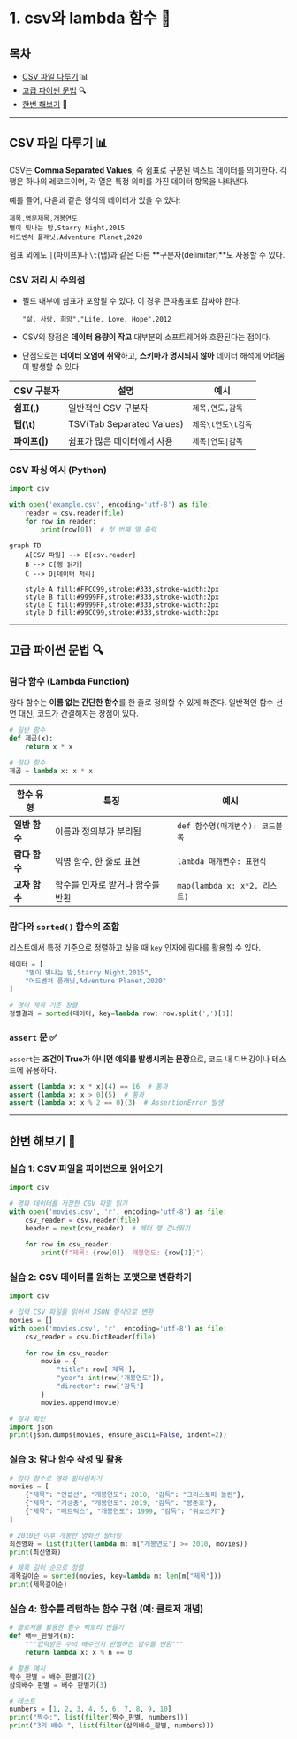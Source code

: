 # 1. csv와 lambda 함수 📝

## 목차
- [CSV 파일 다루기](#csv-파일-다루기) 📊
- [고급 파이썬 문법](#고급-파이썬-문법) 🔍
- [한번 해보기](#한번-해보기) 🧪

---

## CSV 파일 다루기 📊

CSV는 **Comma Separated Values**, 즉 쉼표로 구분된 텍스트 데이터를 의미한다. 각 행은 하나의 레코드이며, 각 열은 특정 의미를 가진 데이터 항목을 나타낸다.

예를 들어, 다음과 같은 형식의 데이터가 있을 수 있다:
```
제목,영문제목,개봉연도
별이 빛나는 밤,Starry Night,2015
어드벤처 플래닛,Adventure Planet,2020
```

쉼표 외에도 `|`(파이프)나 `\t`(탭)과 같은 다른 **구분자(delimiter)**도 사용할 수 있다.

### CSV 처리 시 주의점

- 필드 내부에 쉼표가 포함될 수 있다. 이 경우 큰따옴표로 감싸야 한다.
  ```csv
  "삶, 사랑, 희망","Life, Love, Hope",2012
  ```

- CSV의 장점은 **데이터 용량이 작고** 대부분의 소프트웨어와 호환된다는 점이다.

- 단점으로는 **데이터 오염에 취약**하고, **스키마가 명시되지 않아** 데이터 해석에 어려움이 발생할 수 있다.

| CSV 구분자 | 설명 | 예시 |
|-----------|------|------|
| **쉼표(,)** | 일반적인 CSV 구분자 | `제목,연도,감독` |
| **탭(\t)** | TSV(Tab Separated Values) | `제목\t연도\t감독` |
| **파이프(\|)** | 쉼표가 많은 데이터에서 사용 | `제목\|연도\|감독` |

### CSV 파싱 예시 (Python)

```python
import csv

with open('example.csv', encoding='utf-8') as file:
    reader = csv.reader(file)
    for row in reader:
        print(row[0])  # 첫 번째 열 출력
```

```mermaid
graph TD
    A[CSV 파일] --> B[csv.reader]
    B --> C[행 읽기]
    C --> D[데이터 처리]
    
    style A fill:#FFCC99,stroke:#333,stroke-width:2px
    style B fill:#9999FF,stroke:#333,stroke-width:2px
    style C fill:#9999FF,stroke:#333,stroke-width:2px
    style D fill:#99CC99,stroke:#333,stroke-width:2px
```

---

## 고급 파이썬 문법 🔍

### 람다 함수 (Lambda Function)

람다 함수는 **이름 없는 간단한 함수**를 한 줄로 정의할 수 있게 해준다. 일반적인 함수 선언 대신, 코드가 간결해지는 장점이 있다.

```python
# 일반 함수
def 제곱(x):
    return x * x

# 람다 함수
제곱 = lambda x: x * x
```

| 함수 유형 | 특징 | 예시 |
|----------|------|------|
| **일반 함수** | 이름과 정의부가 분리됨 | `def 함수명(매개변수): 코드블록` |
| **람다 함수** | 익명 함수, 한 줄로 표현 | `lambda 매개변수: 표현식` |
| **고차 함수** | 함수를 인자로 받거나 함수를 반환 | `map(lambda x: x*2, 리스트)` |

### 람다와 `sorted()` 함수의 조합

리스트에서 특정 기준으로 정렬하고 싶을 때 `key` 인자에 람다를 활용할 수 있다.

```python
데이터 = [
    "별이 빛나는 밤,Starry Night,2015",
    "어드벤처 플래닛,Adventure Planet,2020"
]

# 영어 제목 기준 정렬
정렬결과 = sorted(데이터, key=lambda row: row.split(',')[1])
```

### `assert` 문 ✅

`assert`는 **조건이 True가 아니면 예외를 발생시키는 문장**으로, 코드 내 디버깅이나 테스트에 유용하다.

```python
assert (lambda x: x * x)(4) == 16  # 통과
assert (lambda x: x > 0)(5)  # 통과
assert (lambda x: x % 2 == 0)(3)  # AssertionError 발생
```

---

## 한번 해보기 🧪

### 실습 1: CSV 파일을 파이썬으로 읽어오기
```python
import csv

# 영화 데이터를 저장한 CSV 파일 읽기
with open('movies.csv', 'r', encoding='utf-8') as file:
    csv_reader = csv.reader(file)
    header = next(csv_reader)  # 헤더 행 건너뛰기
    
    for row in csv_reader:
        print(f"제목: {row[0]}, 개봉연도: {row[1]}")
```

### 실습 2: CSV 데이터를 원하는 포맷으로 변환하기
```python
import csv

# 입력 CSV 파일을 읽어서 JSON 형식으로 변환
movies = []
with open('movies.csv', 'r', encoding='utf-8') as file:
    csv_reader = csv.DictReader(file)
    
    for row in csv_reader:
        movie = {
            "title": row['제목'],
            "year": int(row['개봉연도']),
            "director": row['감독']
        }
        movies.append(movie)

# 결과 확인
import json
print(json.dumps(movies, ensure_ascii=False, indent=2))
```

### 실습 3: 람다 함수 작성 및 활용
```python
# 람다 함수로 영화 필터링하기
movies = [
    {"제목": "인셉션", "개봉연도": 2010, "감독": "크리스토퍼 놀란"},
    {"제목": "기생충", "개봉연도": 2019, "감독": "봉준호"},
    {"제목": "매트릭스", "개봉연도": 1999, "감독": "워쇼스키"}
]

# 2010년 이후 개봉한 영화만 필터링
최신영화 = list(filter(lambda m: m["개봉연도"] >= 2010, movies))
print(최신영화)

# 제목 길이 순으로 정렬
제목길이순 = sorted(movies, key=lambda m: len(m["제목"]))
print(제목길이순)
```

### 실습 4: 함수를 리턴하는 함수 구현 (예: 클로저 개념)
```python
# 클로저를 활용한 함수 팩토리 만들기
def 배수_판별기(n):
    """입력받은 수의 배수인지 판별하는 함수를 반환"""
    return lambda x: x % n == 0

# 활용 예시
짝수_판별 = 배수_판별기(2)
삼의배수_판별 = 배수_판별기(3)

# 테스트
numbers = [1, 2, 3, 4, 5, 6, 7, 8, 9, 10]
print("짝수:", list(filter(짝수_판별, numbers)))
print("3의 배수:", list(filter(삼의배수_판별, numbers)))
```
